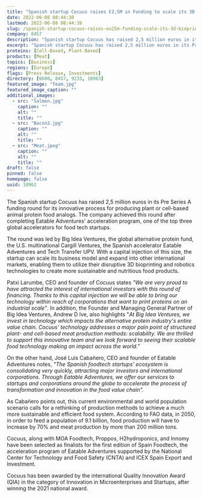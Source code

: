 ```yaml
---
title: "Spanish startup Cocuus raises €2,5M in Funding to scale its 3D bioprinting technology for the production of alternative proteins"
date: 2022-06-08 08:44:38
lastmod: 2022-06-08 08:44:38
slug: /spanish-startup-cocuus-raises-eu25m-funding-scale-its-3d-bioprinting-technology-production
company: 8457
description: "Spanish startup Cocuus has raised 2,5 million euros in its Pre Series A funding round for its innovative process for producing plant or cell-based animal protein food analogs."
excerpt: "Spanish startup Cocuus has raised 2,5 million euros in its Pre Series A funding round for its innovative process for producing plant or cell-based animal protein food analogs."
proteins: [Cell-Based, Plant-Based]
products: [Meat]
topics: [Business]
regions: [Europe]
flags: [Press Release, Investments]
directory: [6600, 8457, 9233, 10963]
featured_image: "Team.jpg"
featured_image_caption: ""
additional_images:
  - src: "Salmon.jpg"
    caption: ""
    alt: ""
    title: ""
  - src: "Bacon2.jpg"
    caption: ""
    alt: ""
    title: ""
  - src: "Meat.jpeg"
    caption: ""
    alt: ""
    title: ""
draft: false
pinned: false
homepage: false
uuid: 10962
---
```

The Spanish startup Cocuus has raised 2,5 million euros in its Pre
Series A funding round for its innovative process for producing plant or
cell-based animal protein food analogs. The company achieved this round
after completing Eatable Adventures\' acceleration program, one of the
top three global accelerators for food tech startups.

The round was led by Big Idea Ventures, the global alternative protein
fund, the U.S. multinational Cargill Ventures, the Spanish accelerator
Eatable Adventures and Tech Transfer UPV. With a capital injection of
this size, the startup can scale its business model and expand into
other international markets, enabling them to utilize their disruptive
3D bioprinting and robotics technologies to create more sustainable and
nutritious food products.

Patxi Larumbe, CEO and founder of Cocuus states *\"We are very proud to
have attracted the interest of international investors with this round
of financing. Thanks to this capital injection we will be able to bring
our technology within reach of corporations that want to print proteins
on an industrial scale\"*. In addition, the Founder and Managing General
Partner of Big Idea Ventures, Andrew D Ive, also highlights "*At Big
Idea Ventures, we invest in technology which impacts the alternative
protein industry's entire value chain. Cocuus' technology addresses a
major pain point of structured plant- and cell-based meat production
methods: scalability. We are thrilled to support this innovative team
and we look forward to seeing their scalable food technology making an
impact across the world.\"* 

On the other hand, José Luis Cabañero, CEO and founder of Eatable
Adventures notes, *\"The Spanish foodtech startups' ecosystem is
consolidating very quickly, attracting major investors and international
corporations. Through Eatable Adventures, we offer our services to
startups and corporations around the globe to accelerate the process of
transformation and innovation in the food value chain\".*

As Cabañero points out, this current environmental and world population
scenario calls for a rethinking of production methods to achieve a much
more sustainable and efficient food system. According to FAO data, in
2050, in order to feed a population of 9.1 billion, food production will
have to increase by 70% and meat production by more than 200 million
tons.

Cocuus, along with MOA Foodtech, Proppos, H2hydroponics, and Innomy have
been selected as finalists for the first edition of Spain Foodtech, the
acceleration program of Eatable Adventures supported by the National
Center for Technology and Food Safety (CNTA) and ICEX Spain Export and
Investment.

Cocuus has been awarded by the international Quality Innovation Award
(QIA) in the category of Innovation in Microenterprises and Startups,
after winning the 2021 national award.
